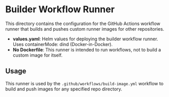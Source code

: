 # Builder Workflow Runner

This directory contains the configuration for the GitHub Actions workflow runner that builds and pushes custom runner images for other repositories.

- **values.yaml**: Helm values for deploying the builder workflow runner. Uses containerMode: dind (Docker-in-Docker).
- **No Dockerfile**: This runner is intended to run workflows, not to build a custom image for itself.

## Usage

This runner is used by the `.github/workflows/build-image.yml` workflow to build and push images for any specified repo directory.
